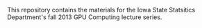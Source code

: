 This repository contains the materials for the Iowa State Statsitics Department's fall 2013 GPU Computing lecture series.